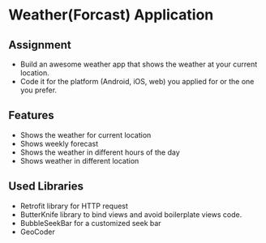 # Weather(Forcast) Application

## Assignment

- Build an awesome weather app that shows the weather at your current  location.
- Code it for the platform (Android, iOS, web) you applied for or the one you prefer.

## Features
- Shows the weather for current location
- Shows weekly forecast
- Shows the weather in different hours of the day
- Shows weather in different location 

## Used Libraries
- Retrofit library for HTTP request
- ButterKnife library to bind views and avoid boilerplate views code.
- BubbleSeekBar for a customized seek bar
- GeoCoder
